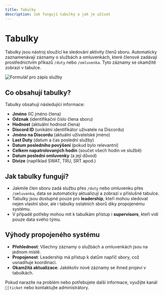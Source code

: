 ```yaml
---
title: Tabulky
description: Jak fungují tabulky a jak je užívat
---
```


# Tabulky

Tabulky jsou nástroj sloužící ke sledování aktivity členů sboru. Automaticky zaznamenávají záznamy o službách a omluvenkách, které členové zadávají prostřednictvím příkazů `/duty` nebo `/omluvenka`. Tyto záznamy se okamžitě zobrazí v tabulce.

![Formulář pro zápis služby](/media/assets/bot/tabulky.png)

## **Co obsahují tabulky?**
Tabulky obsahují následující informace:
- **Jméno** (IC jméno člena)
- **Odznak** (identifikační číslo člena sboru)
- **Hodnost** (aktuální hodnost člena)
- **Discord ID** (unikátní identifikátor uživatele na Discordu)
- **Jméno na Discordu** (aktuální uživatelské jméno)
- **Last Duty** (datum a čas poslední služby)
- **Datum posledního povýšení** (pokud bylo relevantní)
- **Celkem napatrolovaných hodin** (součet všech hodin ve službě)
- **Datum poslední omluvenky** (a její důvod)
- **Divize** (například SWAT, TRU, SRT apod.)

## **Jak tabulky fungují?**
- Jakmile člen sboru zadá službu přes `/duty` nebo omluvenku přes `/omluvenka`, data se automaticky aktualizují a zobrazí v příslušné tabulce.
- Tabulky jsou dostupné pouze pro **leadership**, kteří mohou sledovat nejen vlastní sbor, ale i tabulky ostatních sborů díky propojenému systému.
- V případě potřeby mohou mít k tabulkám přístup i **supervisors**, kteří vidí pouze data svého týmu.

## **Výhody propojeného systému**
- **Přehlednost**: Všechny záznamy o službách a omluvenkách jsou na jednom místě.
- **Propojenost**: Leadership má přístup k datům napříč sbory, což usnadňuje koordinaci.
- **Okamžitá aktualizace**: Jakékoliv nové záznamy se ihned projeví v tabulkách.

Pokud narazíte na problém nebo potřebujete další informace, využijte kanál `📨│ticket` nebo kontaktujte administrátory.
